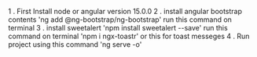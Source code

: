 1 . First Install node or angular version 15.0.0
2 . install angular bootstrap contents 'ng add @ng-bootstrap/ng-bootstrap' run this command on terminal 
3 . install sweetalert 'npm install sweetalert --save' run this command on terminal 'npm i ngx-toastr' or this for toast messeges
4 . Run project using this command 'ng serve -o'

